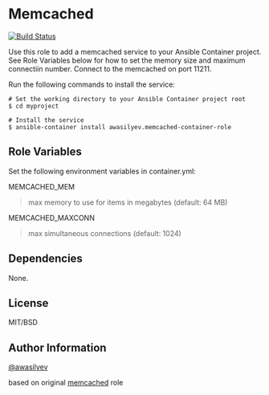Memcached
=========

[![Build Status](https://travis-ci.org/awasilyev/memcached-container.svg?branch=master)](https://travis-ci.org/awasilyev/memcached-container)

Use this role to add a memcached service to your Ansible Container project. See Role Variables below for how to set the memory size and maximum connectiin number. Connect to the memcached on port 11211.

Run the following commands to install the service:

```
# Set the working directory to your Ansible Container project root
$ cd myproject

# Install the service
$ ansible-container install awasilyev.memcached-container-role 
```

Role Variables
--------------

Set the following environment variables in container.yml:

MEMCACHED_MEM
> max memory to use for items in megabytes (default: 64 MB)

MEMCACHED_MAXCONN
> max simultaneous connections (default: 1024)

Dependencies
------------

None.

License
-------

MIT/BSD

Author Information
------------------

[@awasilyev](https://github.com/awasilyev)

based on original [memcached](https://github.com/geerlingguy/ansible-role-memcached) role
